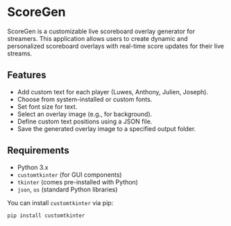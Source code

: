 # ScoreGen

ScoreGen is a customizable live scoreboard overlay generator for streamers. This application allows users to create dynamic and personalized scoreboard overlays with real-time score updates for their live streams.

## Features

- Add custom text for each player (Luwes, Anthony, Julien, Joseph).
- Choose from system-installed or custom fonts.
- Set font size for text.
- Select an overlay image (e.g., for background).
- Define custom text positions using a JSON file.
- Save the generated overlay image to a specified output folder.

## Requirements

- Python 3.x
- `customtkinter` (for GUI components)
- `tkinter` (comes pre-installed with Python)
- `json`, `os` (standard Python libraries)

You can install `customtkinter` via pip:

```bash
pip install customtkinter
